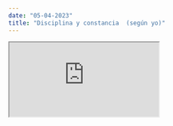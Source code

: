 ```yaml
---
date: "05-04-2023"
title: "Disciplina y constancia  (según yo)"
---
```

<iframe src="https://www.youtube.com/embed/aN6dsOdvV48" allowfullscreen></iframe>
